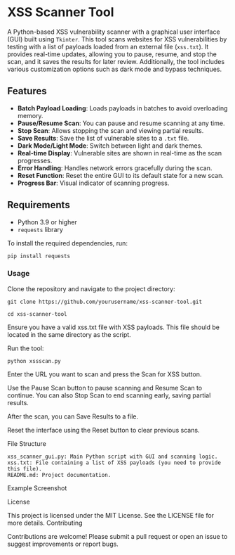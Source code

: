 # XSS Scanner Tool

A Python-based XSS vulnerability scanner with a graphical user interface (GUI) built using `Tkinter`. This tool scans websites for XSS vulnerabilities by testing with a list of payloads loaded from an external file (`xss.txt`). It provides real-time updates, allowing you to pause, resume, and stop the scan, and it saves the results for later review. Additionally, the tool includes various customization options such as dark mode and bypass techniques.

## Features

- **Batch Payload Loading**: Loads payloads in batches to avoid overloading memory.
- **Pause/Resume Scan**: You can pause and resume scanning at any time.
- **Stop Scan**: Allows stopping the scan and viewing partial results.
- **Save Results**: Save the list of vulnerable sites to a `.txt` file.
- **Dark Mode/Light Mode**: Switch between light and dark themes.
- **Real-time Display**: Vulnerable sites are shown in real-time as the scan progresses.
- **Error Handling**: Handles network errors gracefully during the scan.
- **Reset Function**: Reset the entire GUI to its default state for a new scan.
- **Progress Bar**: Visual indicator of scanning progress.

## Requirements

- Python 3.9 or higher
- `requests` library

To install the required dependencies, run:

    pip install requests

### Usage

Clone the repository and navigate to the project directory:

    git clone https://github.com/yourusername/xss-scanner-tool.git

    cd xss-scanner-tool

Ensure you have a valid xss.txt file with XSS payloads. This file should be located in the same directory as the script.

Run the tool:

    python xssscan.py

Enter the URL you want to scan and press the Scan for XSS button.

Use the Pause Scan button to pause scanning and Resume Scan to continue. You can also Stop Scan to end scanning early, saving partial results.

After the scan, you can Save Results to a file.

Reset the interface using the Reset button to clear previous scans.

File Structure

    xss_scanner_gui.py: Main Python script with GUI and scanning logic.
    xss.txt: File containing a list of XSS payloads (you need to provide this file).
    README.md: Project documentation.

Example Screenshot

License

This project is licensed under the MIT License. See the LICENSE file for more details.
Contributing

Contributions are welcome! Please submit a pull request or open an issue to suggest improvements or report bugs.
